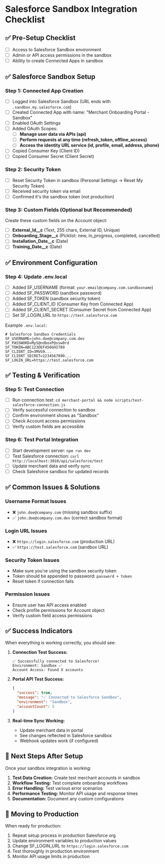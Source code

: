 # Salesforce Sandbox Integration Checklist

## ✅ Pre-Setup Checklist

- [ ] Access to Salesforce Sandbox environment
- [ ] Admin or API access permissions in the sandbox
- [ ] Ability to create Connected Apps in sandbox

## ✅ Salesforce Sandbox Setup

### Step 1: Connected App Creation
- [ ] Logged into Salesforce Sandbox (URL ends with `.sandbox.my.salesforce.com`)
- [ ] Created Connected App with name: "Merchant Onboarding Portal - Sandbox"
- [ ] Enabled OAuth Settings
- [ ] Added OAuth Scopes:
  - [ ] **Manage user data via APIs (api)**
  - [ ] **Perform requests at any time (refresh_token, offline_access)**
  - [ ] **Access the identity URL service (id, profile, email, address, phone)**
- [ ] Copied Consumer Key (Client ID)
- [ ] Copied Consumer Secret (Client Secret)

### Step 2: Security Token
- [ ] Reset Security Token in sandbox (Personal Settings → Reset My Security Token)
- [ ] Received security token via email
- [ ] Confirmed it's the sandbox token (not production)

### Step 3: Custom Fields (Optional but Recommended)
Create these custom fields on the Account object:

- [ ] **External_Id__c** (Text, 255 chars, External ID, Unique)
- [ ] **Onboarding_Stage__c** (Picklist: new, in_progress, completed, cancelled)
- [ ] **Installation_Date__c** (Date)
- [ ] **Training_Date__c** (Date)

## ✅ Environment Configuration

### Step 4: Update .env.local
- [ ] Added SF_USERNAME (format: `your.email@company.com.sandboxname`)
- [ ] Added SF_PASSWORD (sandbox password)
- [ ] Added SF_TOKEN (sandbox security token)
- [ ] Added SF_CLIENT_ID (Consumer Key from Connected App)
- [ ] Added SF_CLIENT_SECRET (Consumer Secret from Connected App)
- [ ] Set SF_LOGIN_URL to `https://test.salesforce.com`

Example `.env.local`:
```env
# Salesforce Sandbox Credentials
SF_USERNAME=john.doe@company.com.dev
SF_PASSWORD=MyS@ndboxP@ssw0rd
SF_TOKEN=ABC123DEF456GHI789
SF_CLIENT_ID=3MVG9...
SF_CLIENT_SECRET=1234567890...
SF_LOGIN_URL=https://test.salesforce.com
```

## ✅ Testing & Verification

### Step 5: Test Connection
- [ ] Run connection test: `cd merchant-portal && node scripts/test-salesforce-connection.js`
- [ ] Verify successful connection to sandbox
- [ ] Confirm environment shows as "Sandbox"
- [ ] Check Account access permissions
- [ ] Verify custom fields are accessible

### Step 6: Test Portal Integration
- [ ] Start development server: `npm run dev`
- [ ] Test Salesforce connection: `curl http://localhost:3010/api/salesforce/test`
- [ ] Update merchant data and verify sync
- [ ] Check Salesforce sandbox for updated records

## ✅ Common Issues & Solutions

### Username Format Issues
- ❌ `john.doe@company.com` (missing sandbox suffix)
- ✅ `john.doe@company.com.dev` (correct sandbox format)

### Login URL Issues
- ❌ `https://login.salesforce.com` (production URL)
- ✅ `https://test.salesforce.com` (sandbox URL)

### Security Token Issues
- Make sure you're using the sandbox security token
- Token should be appended to password: `password + token`
- Reset token if connection fails

### Permission Issues
- Ensure user has API access enabled
- Check profile permissions for Account object
- Verify custom field access permissions

## ✅ Success Indicators

When everything is working correctly, you should see:

1. **Connection Test Success:**
   ```
   ✅ Successfully connected to Salesforce!
   Environment: Sandbox ✅
   Account Access: Found X accounts
   ```

2. **Portal API Test Success:**
   ```json
   {
     "success": true,
     "message": "✅ Connected to Salesforce Sandbox",
     "environment": "Sandbox",
     "accountCount": 5
   }
   ```

3. **Real-time Sync Working:**
   - Update merchant data in portal
   - See changes reflected in Salesforce sandbox
   - Webhook updates work (if configured)

## 🎯 Next Steps After Setup

Once your sandbox integration is working:

1. **Test Data Creation:** Create test merchant accounts in sandbox
2. **Workflow Testing:** Test complete onboarding workflows
3. **Error Handling:** Test various error scenarios
4. **Performance Testing:** Monitor API usage and response times
5. **Documentation:** Document any custom configurations

## 🚀 Moving to Production

When ready for production:

1. Repeat setup process in production Salesforce org
2. Update environment variables to production values
3. Change SF_LOGIN_URL to `https://login.salesforce.com`
4. Test thoroughly in production environment
5. Monitor API usage limits in production

